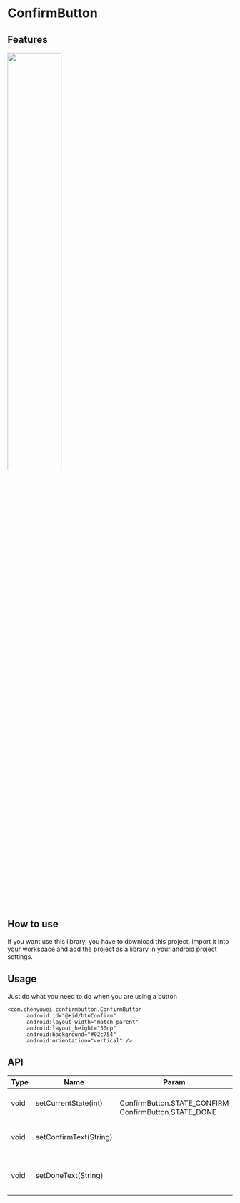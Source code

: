 # ConfirmButton

## Features
 <img src="http://a3.qpic.cn/psb?/V11nMvcA1OpCIy/pupDHtaOh37MysaJEqarGIE00QatRV5uMqMyih46p0Q!/b/dBwBAAAAAAAA&bo=gAKRAwAAAAACMgY!&rf=viewer_4" width="49%">


## How to use
If you want use this library, you have to download this project, import it into your workspace and add the project as a library in your android project settings.

## Usage
Just do what you need to do when you are using a button
```
<com.chenyuwei.confirmbutton.ConfirmButton
      android:id="@+id/btnConfirm"
      android:layout_width="match_parent"
      android:layout_height="50dp"
      android:background="#02c754"
      android:orientation="vertical" />
```

## API

Type | Name | Param | Description
----|------|----|----|
void | setCurrentState(int) | <br>ConfirmButton.STATE_CONFIRM <br/> ConfirmButton.STATE_DONE | set current state
void | setConfirmText(String) | | set text to be dispaly on state confirm
void | setDoneText(String) |  | set text to be dispaly on state done

